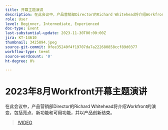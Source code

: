 ```yaml
---
title: 开幕主题演讲
description: 在此会议中，产品营销部Director的Richard Whitehead将介绍Workfront的演变，包括亮点、新功能和可用功能，并以产品创新结束。
role: User
level: Beginner, Intermediate, Experienced
doc-type: Event
last-substantial-update: 2023-11-30T00:00:00Z
jira: KT-14610
thumbnail: 3425894.jpeg
source-git-commit: 0fee35240f4f19707da7a222680858ccf89d0377
workflow-type: tm+mt
source-wordcount: '0'
ht-degree: 0%

---
```



# 2023年8月Workfront开幕主题演讲

在此会议中，产品营销部Director的Richard Whitehead将介绍Workfront的演变，包括亮点、新功能和可用功能，并以产品创新结束。

>[!VIDEO](https://video.tv.adobe.com/v/3425894/?learn=on)
